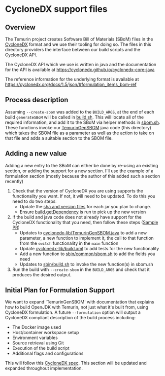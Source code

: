 # CycloneDX support files

## Overview

The Temurin project creates Software Bill of Materials (SBoM) files in the
[CycloneDX](https://cyclonedx.org) format and we use their tooling for doing
so. The files in this directory providers the interface between our build
scripts and the CycloneDX API.

The CycloneDX API which we use is written in java and the documentation for
the API is available at https://cyclonedx.github.io/cyclonedx-core-java

The reference information for the underlying format is available at https://cyclonedx.org/docs/1.5/json/#formulation_items_bom-ref

## Process description

Assuming `--create-sbom` was added to the `BUILD_ARGS`, at the end of each
build `generateSBoM` will be called in
[build.sh](https://github.com/adoptium/temurin-build/blob/master/sbin/build.sh).
This will locate all of the required information, and add it to the SBoM via
helper methods in
[sbom.sh](https://github.com/adoptium/temurin-build/blob/master/sbin/common/sbom.sh).
These functions invoke our
[TemurinGenSBOM](https://github.com/adoptium/temurin-build/blob/master/cyclonedx-lib/src/temurin/sbom/TemurinGenSBOM.java)
java code (this directory) which takes the SBOM file as a parameter as well
as the action to take on that file and adds a suitable section to the SBOM
file.

## Adding a new value

Adding a new entry to the SBoM can either be done by re-using an existing
section, or adding the support for a new section. I'll use the example of a
formulation section (mostly because the author of this added such a section
recently)

1. Check that the version of CycloneDX you are using supports the
    functionality you want. If not, it will need to be updated. To do this
    you need to do two steps:
    - Update the [sha and version files](https://github.com/adoptium/temurin-build/blob/master/cyclonedx-lib/dependency_data) for each jar you plan to change.
    - Ensure [build.getDependency](https://ci.adoptium.net/job/build.getDependency/) is run to pick up the new version
2. If the build and java code does not already have support for the CycloneDX functionality that you need, then follow these steps ([Sample PR](https://github.com/adoptium/temurin-build/pull/3538))
    - Updates to [cyclonedx-lib/TemurinGenSBOM.java](https://github.com/adoptium/temurin-build/blob/master/sbin/common/sbom.sh) to add a new parameter, a new function to implement it, the call to that function from the `switch` functionality in the `main` function
    - Update [cyclonedx-lib/build.xml](https://github.com/adoptium/temurin-build/blob/master/cyclonedx-lib/build.xml) to add tests for the new functionality
    - Add a new function to [sbin/common/sbom.sh](https://github.com/adoptium/temurin-build/blob/master/sbin/common/sbom.sh) to add the fields you need
    - Updates to [sbin/build.sh](https://github.com/adoptium/temurin-build/blob/master/sbin/build.sh) to invoke the new function(s) in sbom.sh
3. Run the build with `--create-sbom` in the `BUILD_ARGS` and check that it produces the desired output.

## Initial Plan for Formulation Support

We want to expand 'TemurinGenSBOM' with documentation that explains how to build OpenJDK with Temurin, not just what it's built from, using CycloneDX formulation.
A future `--formulation` option will output a CycloneDX compliant description of the build process including:

- The Docker image used
- Host/container workspace setup
- Environment variables
- Source retrieval using Git
- Execution of the build script
- Additional flags and configurations

This will follow this [CycloneDX spec](https://cyclonedx.org/docs/1.6/json/#formulation). This section will be updated and expanded throughout implementation.
